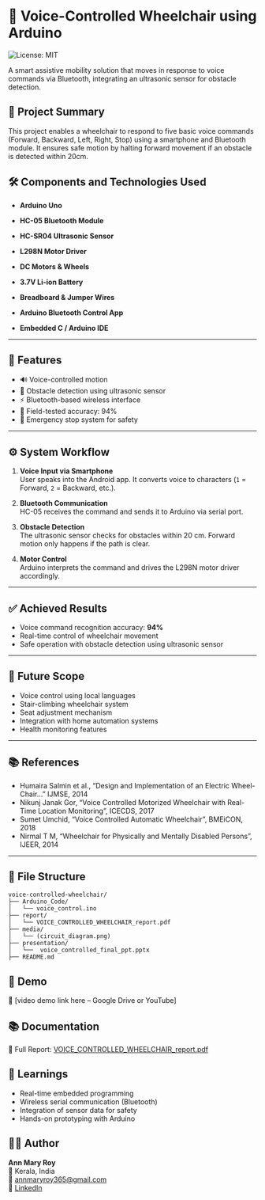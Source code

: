 # 🎤 Voice-Controlled Wheelchair using Arduino
![License: MIT](https://img.shields.io/badge/License-MIT-green.svg)

A smart assistive mobility solution that moves in response to voice commands via Bluetooth, integrating an ultrasonic sensor for obstacle detection.


## 📌 Project Summary

This project enables a wheelchair to respond to five basic voice commands (Forward, Backward, Left, Right, Stop) using a smartphone and Bluetooth module. It ensures safe motion by halting forward movement if an obstacle is detected within 20cm.


## 🛠️ Components and Technologies Used

- **Arduino Uno**
- **HC-05 Bluetooth Module**
- **HC-SR04 Ultrasonic Sensor**
- **L298N Motor Driver**
- **DC Motors & Wheels**
- **3.7V Li-ion Battery**
- **Breadboard & Jumper Wires**
  
- **Arduino Bluetooth Control App**
- **Embedded C / Arduino IDE**
 
---
  
## 🔧 Features

- 🔊 Voice-controlled motion
- 🧠 Obstacle detection using ultrasonic sensor
- ⚡️ Bluetooth-based wireless interface
- 💯 Field-tested accuracy: 94%
- 🚀 Emergency stop system for safety
---

## ⚙️ System Workflow

1. **Voice Input via Smartphone**  
   User speaks into the Android app. It converts voice to characters (`1` = Forward, `2` = Backward, etc.).

2. **Bluetooth Communication**  
   HC-05 receives the command and sends it to Arduino via serial port.

3. **Obstacle Detection**  
   The ultrasonic sensor checks for obstacles within 20 cm. Forward motion only happens if the path is clear.

4. **Motor Control**  
   Arduino interprets the command and drives the L298N motor driver accordingly.

---


## ✅ Achieved Results

- Voice command recognition accuracy: **94%**  
- Real-time control of wheelchair movement  
- Safe operation with obstacle detection using ultrasonic sensor  

---

## 🔭 Future Scope

- Voice control using local languages  
- Stair-climbing wheelchair system  
- Seat adjustment mechanism  
- Integration with home automation systems  
- Health monitoring features  

---

## 📚 References

- Humaira Salmin et al., “Design and Implementation of an Electric Wheel-Chair…” IJMSE, 2014  
- Nikunj Janak Gor, “Voice Controlled Motorized Wheelchair with Real-Time Location Monitoring”, ICECDS, 2017  
- Sumet Umchid, “Voice Controlled Automatic Wheelchair”, BMEiCON, 2018  
- Nirmal T M, “Wheelchair for Physically and Mentally Disabled Persons”, IJEER, 2014  

---



## 📂 File Structure

```
voice-controlled-wheelchair/
├── Arduino_Code/
│   └── voice_control.ino
├── report/
│   └── VOICE_CONTROLLED_WHEELCHAIR_report.pdf
├── media/
│   └── (circuit_diagram.png)
├── presentation/
│   └──  voice_controlled_final_ppt.pptx
├── README.md
```

## 🎥 Demo

🔗 [video demo link here – Google Drive or YouTube]

## 📚 Documentation

📄 Full Report: [VOICE_CONTROLLED_WHEELCHAIR_report.pdf](./report/VOICE_CONTROLLED_WHEELCHAIR_report.pdf)

## 🧠 Learnings

- Real-time embedded programming
- Wireless serial communication (Bluetooth)
- Integration of sensor data for safety
- Hands-on prototyping with Arduino

## 👩‍💻 Author

**Ann Mary Roy**  
📍 Kerala, India  
📧 annmaryroy365@gmail.com  
🔗 [LinkedIn](https://www.linkedin.com/in/annmaryroy)
